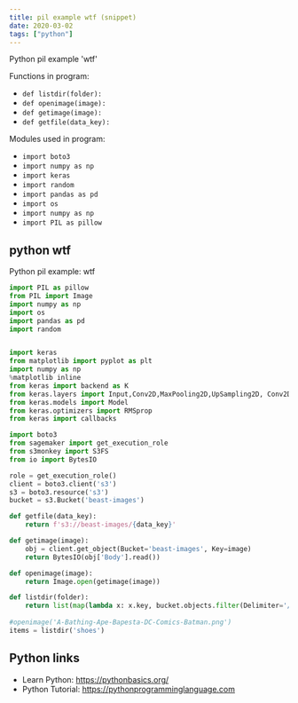 ```yaml
---
title: pil example wtf (snippet)
date: 2020-03-02
tags: ["python"]
---
```

Python pil example 'wtf'

Functions in program: 
* `def listdir(folder):`
* `def openimage(image):`
* `def getimage(image):`
* `def getfile(data_key):`

Modules used in program: 
* `import boto3`
* `import numpy as np`
* `import keras`
* `import random`
* `import pandas as pd`
* `import os`
* `import numpy as np`
* `import PIL as pillow`

## python wtf

Python pil example: wtf

```python
import PIL as pillow
from PIL import Image
import numpy as np
import os
import pandas as pd
import random


import keras
from matplotlib import pyplot as plt
import numpy as np
%matplotlib inline
from keras import backend as K
from keras.layers import Input,Conv2D,MaxPooling2D,UpSampling2D, Conv2DTranspose
from keras.models import Model
from keras.optimizers import RMSprop
from keras import callbacks

import boto3
from sagemaker import get_execution_role
from s3monkey import S3FS
from io import BytesIO

role = get_execution_role()
client = boto3.client('s3')
s3 = boto3.resource('s3')
bucket = s3.Bucket('beast-images')

def getfile(data_key):
    return f's3://beast-images/{data_key}'

def getimage(image):
    obj = client.get_object(Bucket='beast-images', Key=image)
    return BytesIO(obj['Body'].read())

def openimage(image):
    return Image.open(getimage(image))

def listdir(folder):
    return list(map(lambda x: x.key, bucket.objects.filter(Delimiter='/', Prefix=f'{folder}/')))[1:]
    
#openimage('A-Bathing-Ape-Bapesta-DC-Comics-Batman.png')
items = listdir('shoes')   

```

## Python links

- Learn Python: https://pythonbasics.org/
- Python Tutorial: https://pythonprogramminglanguage.com
